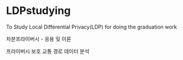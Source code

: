 # LDPstudying
To Study Local Differential Privacy(LDP) for doing the graduation work

차분프라이버시 - 응용 및 이론 

프라이버시 보호 교통 경로 데이터 분석 
